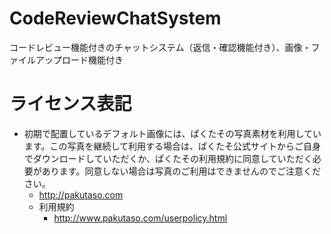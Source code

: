 # CodeReviewChatSystem
コードレビュー機能付きのチャットシステム（返信・確認機能付き）、画像・ファイルアップロード機能付き


# ライセンス表記

- 初期で配置しているデフォルト画像には、ぱくたその写真素材を利用しています。この写真を継続して利用する場合は、ぱくたそ公式サイトからご自身でダウンロードしていただくか、ぱくたその利用規約に同意していただく必要があります。同意しない場合は写真のご利用はできませんのでご注意ください。
    - http://pakutaso.com
   - 利用規約
        - http://www.pakutaso.com/userpolicy.html
